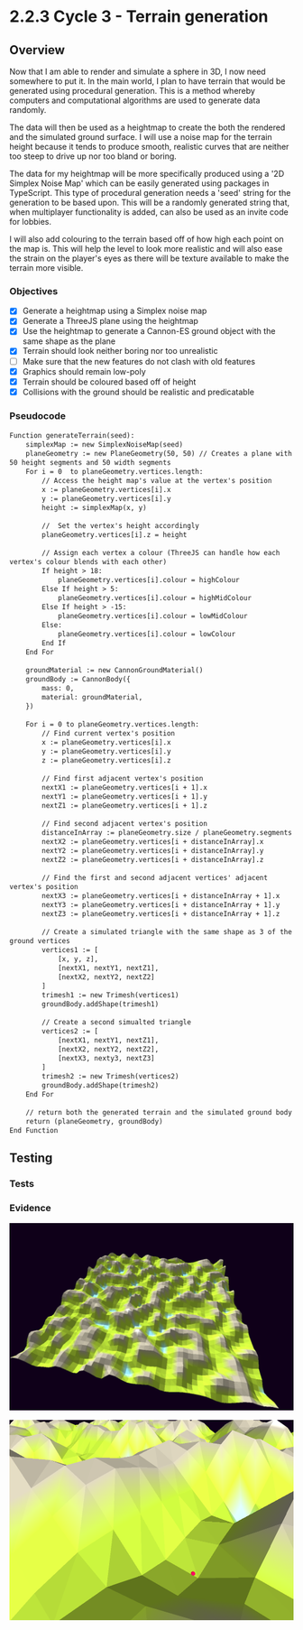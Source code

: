 # 2.2.3 Cycle 3 - Terrain generation

## Overview

Now that I am able to render and simulate a sphere in 3D, I now need somewhere to put it. In the main world, I plan to have terrain that would be generated using procedural generation. This is a method whereby computers and computational algorithms are used to generate data randomly.

The data will then be used as a heightmap to create the both the rendered and the simulated ground surface. I will use a noise map for the terrain height because it tends to produce smooth, realistic curves that are neither too steep to drive up nor too bland or boring.

The data for my heightmap will be more specifically produced using a '2D Simplex Noise Map' which can be easily generated using packages in TypeScript. This type of procedural generation needs a 'seed' string for the generation to be based upon. This will be a randomly generated string that, when multiplayer functionality is added, can also be used as an invite code for lobbies.

I will also add colouring to the terrain based off of how high each point on the map is. This will help the level to look more realistic and will also ease the strain on the player's eyes as there will be texture available to make the terrain more visible.

### Objectives

* [x] Generate a heightmap using a Simplex noise map
* [x] Generate a ThreeJS plane using the heightmap
* [x] Use the heightmap to generate a Cannon-ES ground object with the same shape as the plane
* [x] Terrain should look neither boring nor too unrealistic
* [ ] Make sure that the new features do not clash with old features
* [x] Graphics should remain low-poly
* [x] Terrain should be coloured based off of height
* [x] Collisions with the ground should be realistic and predicatable

### Pseudocode

```
Function generateTerrain(seed):
    simplexMap := new SimplexNoiseMap(seed)
    planeGeometry := new PlaneGeometry(50, 50) // Creates a plane with 50 height segments and 50 width segments
    For i = 0  to planeGeometry.vertices.length:
        // Access the height map's value at the vertex's position
        x := planeGeometry.vertices[i].x
        y := planeGeometry.vertices[i].y
        height := simplexMap(x, y)
        
        //  Set the vertex's height accordingly
        planeGeometry.vertices[i].z = height
        
        // Assign each vertex a colour (ThreeJS can handle how each vertex's colour blends with each other)
        If height > 18:
            planeGeometry.vertices[i].colour = highColour
        Else If height > 5:
            planeGeometry.vertices[i].colour = highMidColour
        Else If height > -15:
            planeGeometry.vertices[i].colour = lowMidColour
        Else:
            planeGeometry.vertices[i].colour = lowColour
        End If
    End For
    
    groundMaterial := new CannonGroundMaterial()
    groundBody := CannonBody({
        mass: 0,
        material: groundMaterial,
    })
    
    For i = 0 to planeGeometry.vertices.length:
        // Find current vertex's position
        x := planeGeometry.vertices[i].x
        y := planeGeometry.vertices[i].y
        z := planeGeometry.vertices[i].z
        
        // Find first adjacent vertex's position
        nextX1 := planeGeometry.vertices[i + 1].x
        nextY1 := planeGeometry.vertices[i + 1].y
        nextZ1 := planeGeometry.vertices[i + 1].z
        
        // Find second adjacent vertex's position
        distanceInArray := planeGeometry.size / planeGeometry.segments
        nextX2 := planeGeometry.vertices[i + distanceInArray].x
        nextY2 := planeGeometry.vertices[i + distanceInArray].y
        nextZ2 := planeGeometry.vertices[i + distanceInArray].z
        
        // Find the first and second adjacent vertices' adjacent vertex's position
        nextX3 := planeGeometry.vertices[i + distanceInArray + 1].x
        nextY3 := planeGeometry.vertices[i + distanceInArray + 1].y
        nextZ3 := planeGeometry.vertices[i + distanceInArray + 1].z
        
        // Create a simulated triangle with the same shape as 3 of the ground vertices
        vertices1 := [
            [x, y, z],
            [nextX1, nextY1, nextZ1],
            [nextX2, nextY2, nextZ2]
        ]
        trimesh1 := new Trimesh(vertices1)
        groundBody.addShape(trimesh1)
        
        // Create a second simualted triangle
        vertices2 := [
            [nextX1, nextY1, nextZ1],
            [nextX2, nextY2, nextZ2],
            [nextX3, nexty3, nextZ3]
        ]
        trimesh2 := new Trimesh(vertices2)
        groundBody.addShape(trimesh2)
    End For
    
    // return both the generated terrain and the simulated ground body
    return (planeGeometry, groundBody)
End Function
```

## Testing

### Tests

### Evidence

![A zoomed out screenshot of the generated terrain](<../.gitbook/assets/image (2).png>)

![A close up screenshot showing the ball interacting with the terrain](<../.gitbook/assets/image (8).png>)
